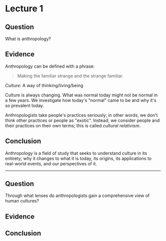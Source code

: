 # Lecture 1

## Question

What is anthropology? 

## Evidence

Anthropology can be defined with a phrase: 

> Making the familiar strange and the strange familiar. 

*Culture*: A way of thinking/living/being

Culture is always changing. What was normal today might not be normal in a few years. We investigate how today's "normal" came to be and why it's so prevalent today. 

Anthropologists take people's practices seriously; in other words, we don't think other practices or people as "exotic". Instead, we consider people and their practices on their own terms; this is called *cultural relativism*. 

## Conclusion

Anthropology is a field of study that seeks to understand culture in its entirety; why it changes to what it is today, its origins, its applications to real-world events, and our perspectives of it. 

---

## Question

Through what lenses do anthropologists gain a comprehensive view of human cultures? 

## Evidence

## Conclusion



